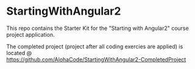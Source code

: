 # StartingWithAngular2

This repo contains the Starter Kit for the "Starting with Angular2" course project application.

The completed project (project after all coding exercies are applied) is located @  
https://github.com/AlohaCode/StartingWithAngular2-CompletedProject
